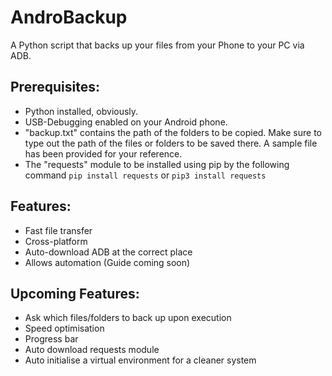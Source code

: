 # AndroBackup
A Python script that backs up your files from your Phone to your PC via ADB.

## Prerequisites:
* Python installed, obviously.
* USB-Debugging enabled on your Android phone.
* "backup.txt" contains the path of the folders to be copied. Make sure to type out the path of the files or folders to be saved there. A sample file has been provided for your reference.
* The "requests" module to be installed using pip by the following command `pip install requests` or `pip3 install requests`

## Features:
* Fast file transfer
* Cross-platform
* Auto-download ADB at the correct place
* Allows automation (Guide coming soon)

## Upcoming Features:
* Ask which files/folders to back up upon execution
* Speed optimisation
* Progress bar
* Auto download requests module
* Auto initialise a virtual environment for a cleaner system
